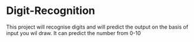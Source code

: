 # Digit-Recognition
This project will recognise digits and will predict the output on the basis of input you wil draw. It can predict the number from 0-10
